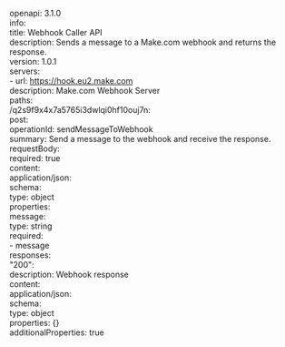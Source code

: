 openapi: 3.1.0  
info:  
  title: Webhook Caller API  
  description: Sends a message to a Make.com webhook and returns the response.  
  version: 1.0.1  
servers:  
  \- url: https://hook.eu2.make.com  
    description: Make.com Webhook Server  
paths:  
  /q2s9f9x4x7a5765i3dwlqi0hf10ouj7n:  
    post:  
      operationId: sendMessageToWebhook  
      summary: Send a message to the webhook and receive the response.  
      requestBody:  
        required: true  
        content:  
          application/json:  
            schema:  
              type: object  
              properties:  
                message:  
                  type: string  
              required:  
                \- message  
      responses:  
        "200":  
          description: Webhook response  
          content:  
            application/json:  
              schema:  
                type: object  
                properties: {}  
                additionalProperties: true

